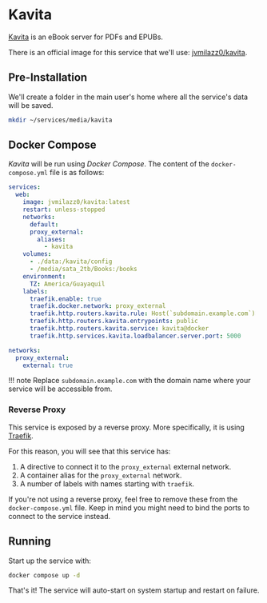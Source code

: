 # Kavita

[Kavita](https://www.kavitareader.com/) is an eBook server for PDFs and EPUBs.

There is an official image for this service that we'll use: [jvmilazz0/kavita](https://hub.docker.com/r/jvmilazz0/kavita).

## Pre-Installation

We'll create a folder in the main user's home where all the service's data will be saved.

```bash
mkdir ~/services/media/kavita
```

## Docker Compose

*Kavita* will be run using *Docker Compose*. The content of the `docker-compose.yml` file is as follows:

```yaml
services:
  web:
    image: jvmilazz0/kavita:latest
    restart: unless-stopped
    networks:
      default:
      proxy_external:
        aliases:
          - kavita
    volumes:
      - ./data:/kavita/config
      - /media/sata_2tb/Books:/books
    environment:
      TZ: America/Guayaquil
    labels:
      traefik.enable: true
      traefik.docker.network: proxy_external
      traefik.http.routers.kavita.rule: Host(`subdomain.example.com`)
      traefik.http.routers.kavita.entrypoints: public
      traefik.http.routers.kavita.service: kavita@docker
      traefik.http.services.kavita.loadbalancer.server.port: 5000

networks:
  proxy_external:
    external: true
```

!!! note
    Replace `subdomain.example.com` with the domain name where your service will be accessible from.

### Reverse Proxy

This service is exposed by a reverse proxy. More specifically, it is using [Traefik](../networking/traefik.md).

For this reason, you will see that this service has:

1. A directive to connect it to the `proxy_external` external network.
2. A container alias for the `proxy_external` network.
3. A number of labels with names starting with `traefik`.

If you're not using a reverse proxy, feel free to remove these from the `docker-compose.yml` file.
Keep in mind you might need to bind the ports to connect to the service instead.

## Running

Start up the service with:

```bash
docker compose up -d
```

That's it! The service will auto-start on system startup and restart on failure.
